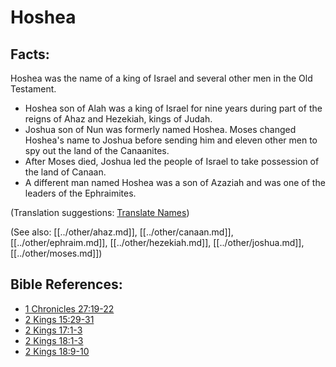 # Hoshea #

## Facts: ##

Hoshea was the name of a king of Israel and several other men in the Old Testament.

* Hoshea son of Alah was a king of Israel for nine years during part of the reigns of Ahaz and Hezekiah, kings of Judah.
* Joshua son of Nun was formerly named Hoshea. Moses changed Hoshea's name to Joshua before sending him and eleven other men to spy out the land of the Canaanites.
* After Moses died, Joshua led the people of Israel to take possession of the land of Canaan.
* A different man named Hoshea was a son of Azaziah and was one of the leaders of the Ephraimites.

(Translation suggestions: [Translate Names](en/ta-vol1/translate/man/translate-names))

(See also: [[../other/ahaz.md]], [[../other/canaan.md]], [[../other/ephraim.md]], [[../other/hezekiah.md]], [[../other/joshua.md]], [[../other/moses.md]])

## Bible References: ##

* [1 Chronicles 27:19-22](en/tn/1ch/help/27/19)
* [2 Kings 15:29-31](en/tn/2ki/help/15/29)
* [2 Kings 17:1-3](en/tn/2ki/help/17/01)
* [2 Kings 18:1-3](en/tn/2ki/help/18/01)
* [2 Kings 18:9-10](en/tn/2ki/help/18/09)